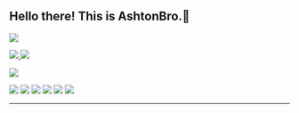 <h2 align="left">
  Hello there! This is AshtonBro.👋
</h2>
<p align="left">  
  <img align=center src="https://github-readme-stats.vercel.app/api?username=AshtonBro&show_icons=true&theme=gotham">
</p>
<p align="left">
  <a href="https://github.com/AshtonBro">
    <img src="https://badges.pufler.dev/visits/AshtonBro/AshtonBro?style=flat-square&color=black&logo=github">
  </a>
  <a href="https://github.com/AshtonBro?tab=repositories">
    <img src="https://badges.pufler.dev/repos/AshtonBro?style=flat-square&color=black&logo=github">
  </a>
</p>
<p align="left">
  <a href="https://github.com/AshtonBro">
    <img src="https://img.shields.io/github/followers/AshtonBro?style=social">
  </a>
</p>
<p align="left">
  <img src="https://img.shields.io/badge/C Sharp -green"> 
  <img src="https://img.shields.io/badge/ASP.NET -lightblue"> 
  <img src="https://img.shields.io/badge/HTML5 -orange"> 
  <img src="https://img.shields.io/badge/CSS3 -blue"> 
  <img src="https://img.shields.io/badge/Javascript -yellow"> 
  <img src="https://img.shields.io/badge/Git -grey"> 
</p>
<hr>
